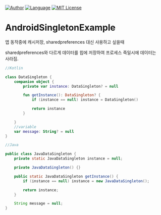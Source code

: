 [![Author](https://img.shields.io/badge/author-Im--Tae-red.svg)]( https://github.com/Im-Tae ) [![Language](https://img.shields.io/badge/language-Kotlin,%20Java-green.svg)](  https://kotlinlang.org/  ) [![MIT License](https://img.shields.io/badge/license-MIT%20License-blue.svg)]( https://opensource.org/licenses/MIT )

# AndroidSingletonExample

앱 동작중에 캐시저장,
sharedpreferences 대신 사용하고 싶을때

sharedpreferences와 다르게 데이터를 힙에 저장하여 프로세스 죽일시에 데이터는 사라짐.

```kotlin
//Kotlin

class DataSingleton {
    companion object {
        private var instance: DataSingleton? = null

        fun getInstance(): DataSingleton? {
            if (instance == null) instance = DataSingleton()

            return instance
        }

    }
    //variable
    var message: String? = null
}
```



```java
//Java

public class JavaDataSingleton {
    private static JavaDataSingleton instance = null;

    private JavaDataSingleton() {}

    public static JavaDataSingleton getInstance() {
        if (instance == null) instance = new JavaDataSingleton();

        return instance;
    }

    String message = null;
}
```

